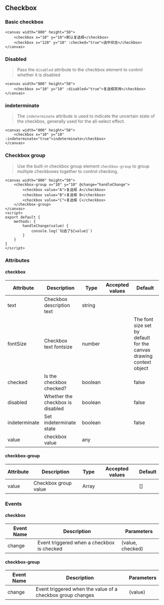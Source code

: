 ## Checkbox

### Basic checkbox

<ClientOnly>
<vp-checkbox></vp-checkbox>
</ClientOnly>

```canvas
<canvas width="800" height="50">
    <checkbox x="10" y="10">默认复选框</checkbox>
    <checkbox x="120" y="10" :checked="true">选中状态</checkbox>
</canvas>
```

### Disabled

> Pass the `disabled` attribute to the checkbox element to control whether it is disabled

<ClientOnly>
<vp-checkbox-disabled></vp-checkbox-disabled>
</ClientOnly>

```canvas
<canvas width="800" height="50">
    <checkbox x="10" y="10" :disabled="true">复选框禁用</checkbox>
</canvas>
```

### indeterminate

> The `indeterminate` attribute is used to indicate the uncertain state of the checkbox, generally used for the all-select effect.

<ClientOnly>
<vp-checkbox-indeterminate></vp-checkbox-indeterminate>
</ClientOnly>

```canvas
<canvas width="800" height="50">
    <checkbox x="10" y="10" :indeterminate="true">indeterminate</checkbox>
</canvas>
```

### Checkbox group

> Use the built-in checkbox group element `checkbox-group` to group multiple checkboxes together to control checking.

<ClientOnly>
<vp-checkbox-group></vp-checkbox-group>
</ClientOnly>

```canvas
<canvas width="800" height="50">
	<checkbox-group x="10" y="10" @change="handleChange">
		<checkbox value="A">复选框 A</checkbox>
		<checkbox value="B">复选框 B</checkbox>
		<checkbox value="C">复选框 C</checkbox>
	</checkbox-group>
</canvas>
<script>
export default {
	methods: {
		handleChange(value) {
			console.log(`勾选了${value}`)
		}
	}
}
</script>
```

### Attributes

#### checkbox

| Attribute     | Description                      | Type    | Accepted values | Default                                                            |
| ------------- | -------------------------------- | ------- | --------------- | ------------------------------------------------------------------ |
| text          | Checkbox description text        | string  |                 |                                                                    |
| fontSize      | Checkbox text fontsize           | number  |                 | The font size set by default for the canvas drawing context object |
| checked       | Is the checkbox checked?         | boolean |                 | false                                                              |
| disabled      | Whether the checkbox is disabled | boolean |                 | false                                                              |
| indeterminate | Set indeterminate state          | boolean |                 | false                                                              |
| value         | checkbox value                   | any     |                 |                                                                    |

#### checkbox-group

| Attribute | Description          | Type  | Accepted values | Default |
| --------- | -------------------- | ----- | --------------- | ------- |
| value     | Checkbox group value | Array |                 | []      |

### Events

#### checkbox

| Event Name | Description                                | Parameters       |
| ---------- | ------------------------------------------ | ---------------- |
| change     | Event triggered when a checkbox is checked | (value, checked) |

#### checkbox-group

| Event Name | Description                                                | Parameters |
| ---------- | ---------------------------------------------------------- | ---------- |
| change     | Event triggered when the value of a checkbox group changes | (value)    |

